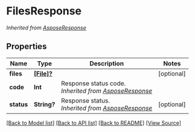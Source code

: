 # FilesResponse


*Inherited from [AsposeResponse](AsposeResponse.md)*
## Properties
Name | Type | Description | Notes
------------ | ------------- | ------------- | -------------
**files** | [**[File]?**](File.md) |  | [optional]
**code** | **Int** | Response status code.<br />*Inherited from [AsposeResponse](AsposeResponse.md)* | 
**status** | **String?** | Response status.<br />*Inherited from [AsposeResponse](AsposeResponse.md)* | [optional]

[[Back to Model list]](../README.md#documentation-for-models) [[Back to API list]](../README.md#documentation-for-api-endpoints) [[Back to README]](../README.md) [[View Source]](../src/models/FilesResponse.ts)

